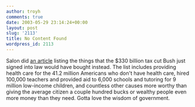```yaml
---
author: troyh
comments: true
date: 2003-05-29 23:14:24+00:00
layout: post
slug: '2113'
title: No Content Found
wordpress_id: 2113
---
```


Salon did [an article](http://www.salon.com/news/feature/2003/05/29/tax_cuts/) listing the things that the $330 billion tax cut Bush just signed into law would have bought instead. The list includes providing health care for the 41.2 million Americans who don't have health care, hired 100,000 teachers and provided aid to 6,000 schools and tutoring for 9 million low-income children, and countless other causes more worthy than giving the average citizen a couple hundred bucks or wealthy people even more money than they need. Gotta love the wisdom of government.
